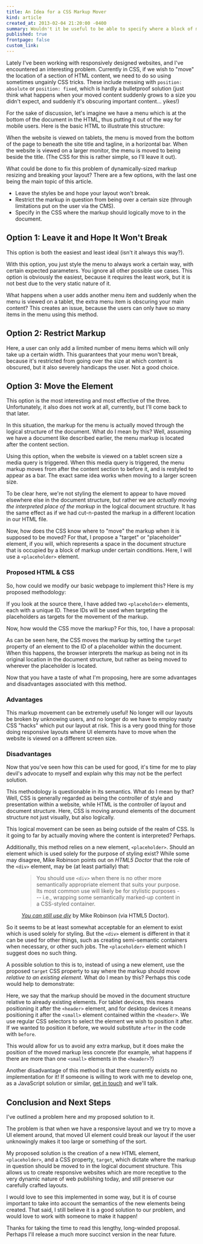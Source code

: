 ```yaml
---
title: An Idea for a CSS Markup Mover
kind: article
created_at: 2013-02-04 21:20:00 -0400
summary: Wouldn't it be useful to be able to specify where a block of markup might be moved in the document using a CSS property?
published: true
frontpage: false
custom_link: 
---
```


Lately I've been working with responsively designed websites, and I've encountered an interesting problem. Currently in CSS, if we wish to "move" the location of a section of HTML content, we need to do so using sometimes ungainly CSS tricks. These include messing with `position: absolute` or `position: fixed`, which is hardly a bulletproof solution (just think what happens when your moved content suddenly grows to a size you didn't expect, and suddenly it's obscuring important content... yikes!)

For the sake of discussion, let's imagine we have a menu which is at the bottom of the document in the HTML, thus putting it out of the way for mobile users. Here is the basic HTML to illustrate this structure:

<script src="https://gist.github.com/4710862.js"></script>

When the website is viewed on tablets, the menu is moved from the bottom of the page to beneath the site title and tagline, in a horizontal bar. When the website is viewed on a larger monitor, the menu is moved to being beside the title. (The CSS for this is rather simple, so I'll leave it out).

What could be done to fix this problem of dynamically-sized markup resizing and breaking your layout? There are a few options, with the last one being the main topic of this article.

* Leave the styles be and hope your layout won't break.
* Restrict the markup in question from being over a certain size (through limitations put on the user via the CMS).
* Specify in the CSS where the markup should logically move to in the document.

## Option 1: Leave it and Hope It Won't Break

This option is both the easiest and least ideal (isn't it always this way?).

With this option, you just style the menu to always work a certain way, with certain expected parameters. You ignore all other possible use cases. This option is obviously the easiest, because it requires the least work, but it is not best due to the very static nature of it.

What happens when a user adds another menu item and suddenly when the menu is viewed on a tablet, the extra menu item is obscuring your main content? This creates an issue, because the users can only have so many items in the menu using this method.

## Option 2: Restrict Markup

Here, a user can only add a limited number of menu items which will only take up a certain width. This guarantees that your menu won't break, because it's restricted from going over the size at which content is obscured, but it also severely handicaps the user. Not a good choice.

## Option 3: Move the Element

This option is the most interesting and most effective of the three. Unfortunately, it also does not work at all, currently, but I'll come back to that later.

In this situation, the markup for the menu is actually moved through the logical structure of the document. What do I mean by this? Well, assuming we have a document like described earlier, the menu markup is located after the content section.

Using this option, when the website is viewed on a tablet screen size a media query is triggered. When this media query is triggered, the menu markup moves from after the content section to before it, and is restyled to appear as a bar. The exact same idea works when moving to a larger screen size.

To be clear here, we're not styling the element to appear to have moved elsewhere else in the document structure, but rather we are *actually moving the interpreted place of the markup* in the logical document structure. It has the same effect as if we had cut-n-pasted the markup in a different location in our HTML file.

Now, how does the CSS know where to "move" the markup when it is supposed to be moved? For that, I propose a "target" or "placeholder" element, if you will, which represents a space in the document structure that is occupied by a block of markup under certain conditions. Here, I will use a `<placeholder>` element.

### Proposed HTML & CSS

So, how could we modify our basic webpage to implement this? Here is my proposed methodology:

<script src="https://gist.github.com/4710939.js"></script>

If you look at the source there, I have added two `<placeholder>` elements, each with a unique ID. These IDs will be used when targeting the placeholders as targets for the movement of the markup.

Now, how would the CSS move the markup? For this, too, I have a proposal:

<script src="https://gist.github.com/4710989.js"></script>

As can be seen here, the CSS moves the markup by setting the `target` property of an element to the ID of a placeholder within the document. When this happens, the browser interprets the markup as being not in its original location in the document structure, but rather as being moved to wherever the placeholder is located. 

Now that you have a taste of what I'm proposing, here are some advantages and disadvantages associated with this method.

### Advantages

This markup movement can be extremely useful! No longer will our layouts be broken by unknowing users, and no longer do we have to employ nasty CSS "hacks" which put our layout at risk. This is a very good thing for those doing responsive layouts where UI elements have to move when the website is viewed on a different screen size.

### Disadvantages

Now that you've seen how this can be used for good, it's time for me to play devil's advocate to myself and explain why this may not be the perfect solution.

This methodology is questionable in its semantics. What do I mean by that? Well, CSS is generally regarded as being the controller of style and presentation within a website, while HTML is the controller of layout and document structure. Here, CSS is moving around elements of the document structure not just visually, but also logically.

This logical movement can be seen as being outside of the realm of CSS. Is it going to far by actually moving where the content is interpreted? Perhaps.

Additionally, this method relies on a new element, `<placeholder>`. Should an element which is used solely for the purpose of styling exist? While some may disagree, Mike Robinson points out on *HTML5 Doctor* that the role of the `<div>` element, may be (at least partially) that:

<figure class="block-quote">
	<blockquote>You should use <code>&lt;div&gt;</code> when there is no other more semantically appropriate element that suits your purpose. Its most common use will likely be for stylistic purposes --- i.e., wrapping some semantically marked-up content in a CSS-styled container.</blockquote>
	<figcaption>
		<p><cite><a href="http://html5doctor.com/you-can-still-use-div/" title="You can still use div">You can still use div</a></cite> by Mike Robinson (via HTML5 Doctor).</p>
	</figcaption>
</figure>

So it seems to be at least somewhat acceptable for an element to exist which is used solely for styling. But the `<div>` element is different in that it can be used for other things, such as creating semi-semantic containers when necessary, or other such jobs. The `<placeholder>` element which I suggest does no such thing.

A possible solution to this is to, instead of using a new element, use the proposed `target` CSS property to say where the markup should move *relative to an existing element*. What do I mean by this? Perhaps this code would help to demonstrate:

<script src="https://gist.github.com/lchski/4711456.js"></script>

Here, we say that the markup should be moved in the document structure relative to already existing elements. For tablet devices, this means positioning it after the `<header>` element, and for desktop devices it means positioning it after the `<small>` element contained within the `<header>`. We use regular CSS selectors to select the element we wish to position it after. If we wanted to position it before, we would substitute `after` in the code with `before`.

This would allow for us to avoid any extra markup, but it does make the position of the moved markup less concrete (for example, what happens if there are more than one `<small>` elements in the `<header>`?)

Another disadvantage of this method is that there currently exists no implementation for it! If someone is willing to work with me to develop one, as a JavaScript solution or similar, [get in touch](https://twitter.com/lchski) and we'll talk.

## Conclusion and Next Steps

I've outlined a problem here and my proposed solution to it.

The problem is that when we have a responsive layout and we try to move a UI element around, that moved UI element could break our layout if the user unknowingly makes it too large or something of the sort.

My proposed solution is the creation of a new HTML element, `<placeholder>`, and a CSS property, `target`, which dictate where the markup in question should be moved to in the logical document structure. This allows us to create responsive websites which are more receptive to the very dynamic nature of web publishing today, and still preserve our carefully crafted layouts.

I would love to see this implemented in some way, but it is of course important to take into account the semantics of the new elements being created. That said, I still believe it is a good solution to our problem, and would love to work with someone to make it happen!

Thanks for taking the time to read this lengthy, long-winded proposal. Perhaps I'll release a much more succinct version in the near future.
